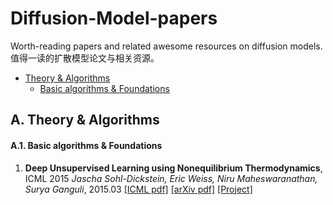 # Diffusion-Model-papers
Worth-reading papers and related awesome resources on diffusion models. 值得一读的扩散模型论文与相关资源。

* [Theory & Algorithms](#A--Theory---Algorithms)
	* [Basic algorithms & Foundations](#A-1--Basic-algorithms---Foundations)

## A. Theory & Algorithms
#### A.1. Basic algorithms & Foundations
1. **Deep Unsupervised Learning using Nonequilibrium Thermodynamics**, ICML 2015
*Jascha Sohl-Dickstein, Eric Weiss, Niru Maheswaranathan, Surya Ganguli*, 2015.03  [[ICML pdf]](http://proceedings.mlr.press/v37/sohl-dickstein15.pdf)  [[arXiv pdf]](https://arxiv.org/pdf/1503.03585.pdf)  [[Project]](https://github.com/Sohl-Dickstein/Diffusion-Probabilistic-Models)
